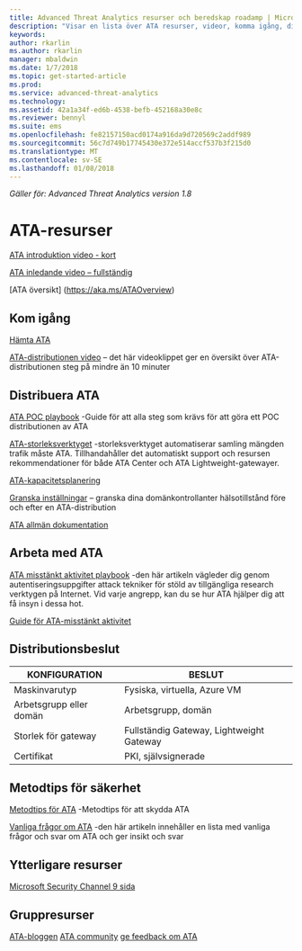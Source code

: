 ```yaml
---
title: Advanced Threat Analytics resurser och beredskap roadamp | Microsoft Docs
description: "Visar en lista över ATA resurser, videor, komma igång, distribution och beredskap översikt över länkar."
keywords: 
author: rkarlin
ms.author: rkarlin
manager: mbaldwin
ms.date: 1/7/2018
ms.topic: get-started-article
ms.prod: 
ms.service: advanced-threat-analytics
ms.technology: 
ms.assetid: 42a1a34f-ed6b-4538-befb-452168a30e8c
ms.reviewer: bennyl
ms.suite: ems
ms.openlocfilehash: fe82157150acd0174a916da9d720569c2addf989
ms.sourcegitcommit: 56c7d749b17745430e372e514accf537b3f215d0
ms.translationtype: MT
ms.contentlocale: sv-SE
ms.lasthandoff: 01/08/2018
---
```

*Gäller för: Advanced Threat Analytics version 1.8*

# <a name="ata-resources"></a>ATA-resurser 

[ATA introduktion video - kort](https://aka.ms/ATAShort)

[ATA inledande video – fullständig](https://aka.ms/ATAVideo) 

[ATA översikt] (https://aka.ms/ATAOverview)

## <a name="get-started"></a>Kom igång

[Hämta ATA](http://aka.ms/ataeval)

[ATA-distributionen video](https://channel9.msdn.com/Shows/Microsoft-Security/Overview-of-ATA-Deployment-in-10-Minutes) – det här videoklippet ger en översikt över ATA-distributionen steg på mindre än 10 minuter

## <a name="deploy-ata"></a>Distribuera ATA

[ATA POC playbook](http://aka.ms/atapoc) -Guide för att alla steg som krävs för att göra ett POC distributionen av ATA

[ATA-storleksverktyget](http://aka.ms/atasizing) -storleksverktyget automatiserar samling mängden trafik måste ATA. Tillhandahåller det automatiskt support och resursen rekommendationer för både ATA Center och ATA Lightweight-gatewayer.

[ATA-kapacitetsplanering](https://docs.microsoft.com/en-us/advanced-threat-analytics/ata-capacity-planning)

[Granska inställningar](https://aka.ms/ataauditingblog) – granska dina domänkontrollanter hälsotillstånd före och efter en ATA-distribution

[ATA allmän dokumentation](https://docs.microsoft.com/en-us/advanced-threat-analytics/)

## <a name="work-with-ata"></a>Arbeta med ATA

[ATA misstänkt aktivitet playbook](http://aka.ms/ataplaybook) -den här artikeln vägleder dig genom autentiseringsuppgifter attack tekniker för stöld av tillgängliga research verktygen på Internet. Vid varje angrepp, kan du se hur ATA hjälper dig att få insyn i dessa hot.

[Guide för ATA-misstänkt aktivitet](http://aka.ms/atasaguide)

## <a name="deployment-decisions"></a>Distributionsbeslut

|KONFIGURATION|BESLUT|
|----|----|
|Maskinvarutyp|Fysiska, virtuella, Azure VM|
|Arbetsgrupp eller domän|Arbetsgrupp, domän|
|Storlek för gateway|Fullständig Gateway, Lightweight Gateway|
|Certifikat|PKI, självsignerade|

## <a name="security-best-practices"></a>Metodtips för säkerhet

[Metodtips för ATA](https://aka.ms/atasecbestpractices) -Metodtips för att skydda ATA

[Vanliga frågor om ATA](http://aka.ms/atafaq) -den här artikeln innehåller en lista med vanliga frågor och svar om ATA och ger insikt och svar

## <a name="additional-resources"></a>Ytterligare resurser

[Microsoft Security Channel 9 sida](https://channel9.msdn.com/Shows/Microsoft-Security/)

## <a name="community-resources"></a>Gruppresurser

[ATA-bloggen](https://aka.ms/ATABlog)
[ATA community](https://aka.ms/ATACommunity)
[ge feedback om ATA](https://aka.ms/ATAUserVoice)
